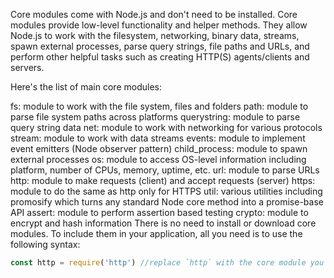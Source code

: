 Core modules come with Node.js and don't need to be installed. Core modules provide low-level functionality and helper methods. They allow Node.js to work with the filesystem, networking, binary data, streams, spawn external processes, parse query strings, file paths and URLs, and perform other helpful tasks such as creating HTTP(S) agents/clients and servers.

Here's the list of main core modules:

fs: module to work with the file system, files and folders
path: module to parse file system paths across platforms
querystring: module to parse query string data
net: module to work with networking for various protocols
stream: module to work with data streams
events: module to implement event emitters (Node observer pattern)
child_process: module to spawn external processes
os: module to access OS-level information including platform, number of CPUs, memory, uptime, etc.
url: module to parse URLs
http: module to make requests (client) and accept requests (server)
https: module to do the same as http only for HTTPS
util: various utilities including promosify which turns any standard Node core method into a promise-base API
assert: module to perform assertion based testing
crypto: module to encrypt and hash information
There is no need to install or download core modules. To include them in your application, all you need is to use the following syntax:

```js
const http = require('http') //replace `http` with the core module you want to use
```
